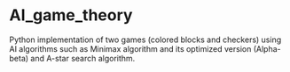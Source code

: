# AI_game_theory
Python implementation of two games (colored blocks and checkers) using AI algorithms such as Minimax algorithm and its optimized version (Alpha-beta) and A-star search algorithm.

